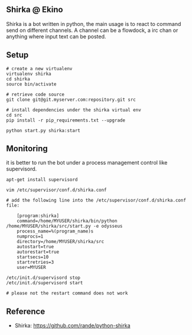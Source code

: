 Shirka @ Ekino
--------------

Shirka is a bot written in python, the main usage is to react to command send on different channels. A channel can be a flowdock, a irc chan or anything where input text can be posted.

Setup
-----
 
    # create a new virtualenv
    virtualenv shirka 
    cd shirka
    source bin/activate

    # retrieve code source
    git clone git@git.myserver.com:repository.git src

    # install dependencies under the shirka virtual env
    cd src
    pip install -r pip_requirements.txt --upgrade

    python start.py shirka:start


Monitoring
----------

it is better to run the bot under a process management control like supervisord.

    apt-get install supervisord

    vim /etc/supervisor/conf.d/shirka.conf

    # add the following line into the /etc/supervisor/conf.d/shirka.conf file:

        [program:shirka]
        command=/home/MYUSER/shirka/bin/python /home/MYUSER/shirka/src/start.py -e odysseus
        process_name=%(program_name)s
        numprocs=1
        directory=/home/MYUSER/shirka/src
        autostart=true
        autorestart=true
        startsecs=10
        startretries=3
        user=MYUSER

    /etc/init.d/supervisord stop
    /etc/init.d/supervisord start

    # please not the restart command does not work

Reference
---------

- Shirka: https://github.com/rande/python-shirka